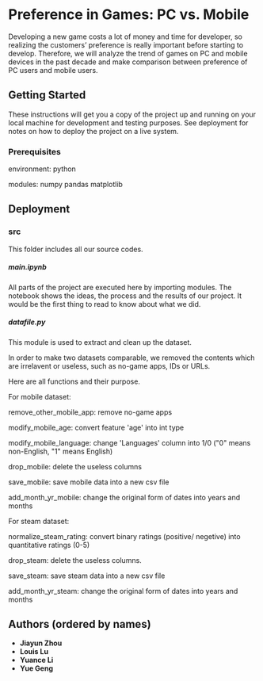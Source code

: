 # Preference in Games: PC vs. Mobile

Developing a new game costs a lot of money and time for developer, so realizing the customers’ preference is really important before starting to develop. Therefore, we will analyze the trend of games on PC and mobile devices in the past decade and make comparison between preference of PC users and mobile users.

## Getting Started

These instructions will get you a copy of the project up and running on your local machine for development and testing purposes. See deployment for notes on how to deploy the project on a live system.

### Prerequisites

environment: 
python

modules:
numpy
pandas
matplotlib

## Deployment

### src

This folder includes all our source codes.

##### main.ipynb

All parts of the project are executed here by importing modules.
The notebook shows the ideas, the process and the results of our project.
It would be the first thing to read to know about what we did.

##### datafile.py

This module is used to extract and clean up the dataset.

In order to make two datasets comparable, we removed the contents which are irrelavent or useless, such as no-game apps, IDs or URLs.

Here are all functions and their purpose.

For mobile dataset:

remove_other_mobile_app: remove no-game apps

modify_mobile_age: convert feature 'age' into int type

modify_mobile_language: change 'Languages' column into 1/0 ("0" means non-English, "1" means English)

drop_mobile: delete the useless columns

save_mobile: save mobile data into a new csv file

add_month_yr_mobile: change the original form of dates into years and months

For steam dataset:

normalize_steam_rating: convert binary ratings (positive/ negetive) into quantitative ratings (0-5)

drop_steam: delete the useless columns.

save_steam: save steam data into a new csv file

add_month_yr_steam: change the original form of dates into years and months


## Authors (ordered by names)

* **Jiayun Zhou** 
* **Louis Lu** 
* **Yuance Li** 
* **Yue Geng** 
